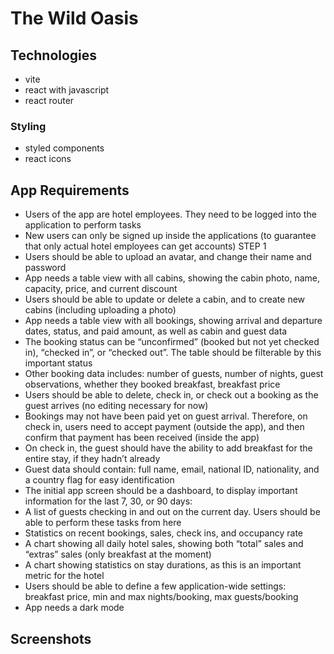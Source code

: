 # The Wild Oasis

## Technologies

- vite
- react with javascript
- react router

### Styling

- styled components
- react icons

## App Requirements

- Users of the app are hotel employees. They need to be logged into the application to perform tasks
- New users can only be signed up inside the applications (to guarantee that only actual hotel employees can get accounts)
  STEP 1
- Users should be able to upload an avatar, and change their name and password
- App needs a table view with all cabins, showing the cabin photo, name, capacity, price, and current discount
- Users should be able to update or delete a cabin, and to create new cabins (including uploading a photo)
- App needs a table view with all bookings, showing arrival and departure dates, status, and paid amount, as well as cabin and guest data
- The booking status can be “unconfirmed” (booked but not yet checked in), “checked in”, or “checked out”. The table should be filterable
  by this important status
- Other booking data includes: number of guests, number of nights, guest observations, whether they booked breakfast, breakfast price
- Users should be able to delete, check in, or check out a booking as the guest arrives (no editing necessary for now)
- Bookings may not have been paid yet on guest arrival. Therefore, on check in, users need to accept payment (outside the app), and
  then confirm that payment has been received (inside the app)
- On check in, the guest should have the ability to add breakfast for the entire stay, if they hadn’t already
- Guest data should contain: full name, email, national ID, nationality, and a country flag for easy identification
- The initial app screen should be a dashboard, to display important information for the last 7, 30, or 90 days:
- A list of guests checking in and out on the current day. Users should be able to perform these tasks from here
- Statistics on recent bookings, sales, check ins, and occupancy rate
- A chart showing all daily hotel sales, showing both “total” sales and “extras” sales (only breakfast at the moment)
- A chart showing statistics on stay durations, as this is an important metric for the hotel
- Users should be able to define a few application-wide settings: breakfast price, min and max nights/booking, max guests/booking
- App needs a dark mode

## Screenshots
